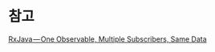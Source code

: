 
# 참고
[RxJava — One Observable, Multiple Subscribers, Same Data](https://medium.com/@p.tournaris/rxjava-one-observable-multiple-subscribers-7bf497646675)
